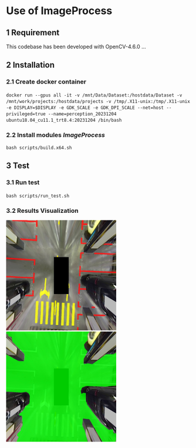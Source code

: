 # Use of ImageProcess

## 1 Requirement
This codebase has been developed with OpenCV-4.6.0 ...

## 2 Installation
### 2.1 Create docker container
`docker run --gpus all -it -v /mnt/Data/Dataset:/hostdata/Dataset -v /mnt/work/projects:/hostdata/projects -v /tmp/.X11-unix:/tmp/.X11-unix -e DISPLAY=$DISPLAY -e GDK_SCALE -e GDK_DPI_SCALE --net=host --privileged=true --name=perception_20231204 ubuntu18.04_cu11.1_trt8.4:20231204 /bin/bash`

### 2.2 Install modules *ImageProcess*
```
bash scripts/build.x64.sh
```

## 3 Test
### 3.1 Run test
`
bash scripts/run_test.sh
`
### 3.2 Results Visualization
<div align=left><img src="./src/test/ll_seg_filter.jpg" width=300 height=300>
<div align=left><img src="./src/test/da_seg_filter.jpg" width=300 height=300>


